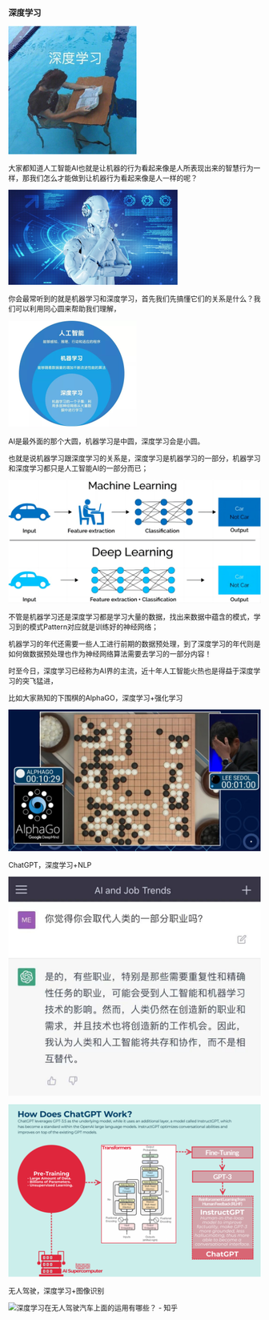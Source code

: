 ### 深度学习

<img src="imgs/image-20230308084536243.png" alt="image-20230308084536243" style="zoom: 25%;" />

大家都知道人工智能AI也就是让机器的行为看起来像是人所表现出来的智慧行为一样，那我们怎么才能做到让机器行为看起来像是人一样的呢？

<img src="imgs/image-20230425140856951.png" alt="image-20230425140856951" style="zoom:33%;" />

你会最常听到的就是机器学习和深度学习，首先我们先搞懂它们的关系是什么？我们可以利用同心圆来帮助我们理解，

<img src="imgs/image-20230308092541480.png" alt="image-20230308092541480" style="zoom: 25%;" />

AI是最外面的那个大圆，机器学习是中圆，深度学习会是小圆。

也就是说机器学习跟深度学习的关系是，深度学习是机器学习的一部分，机器学习和深度学习都只是人工智能AI的一部分而已；

<img src="imgs/image-20230308103128446.png" alt="image-20230308103128446" style="zoom: 50%;" />

不管是机器学习还是深度学习都是学习大量的数据，找出来数据中蕴含的模式，学习到的模式Pattern对应就是训练好的神经网络；

机器学习的年代还需要一些人工进行前期的数据预处理，到了深度学习的年代则是如何做数据预处理也作为神经网络算法需要去学习的一部分内容！

时至今日，深度学习已经称为AI界的主流，近十年人工智能火热也是得益于深度学习的突飞猛进，

比如大家熟知的下围棋的AlphaGO，深度学习+强化学习

<img src="imgs/alphago.jpg" alt="AlphaGo vs. You: Not a Fair Fight | Shelly Palmer" style="zoom: 50%;" />

ChatGPT，深度学习+NLP

<img src="imgs/445fd50d293e49b2a81f0476e3746b10.jpeg" alt="爆火的ChatGPT，网友：这文案有点东西！_智能_失业_工作" style="zoom: 50%;" />

![How Does ChatGPT Work? - FourWeekMBA](imgs/how-does-chat-gpt-work.png)

无人驾驶，深度学习+图像识别

![深度学习在无人驾驶汽车上面的运用有哪些？ - 知乎](imgs/v2-122e6db9842f34c370460bc7a54188a8_720w.gif)

